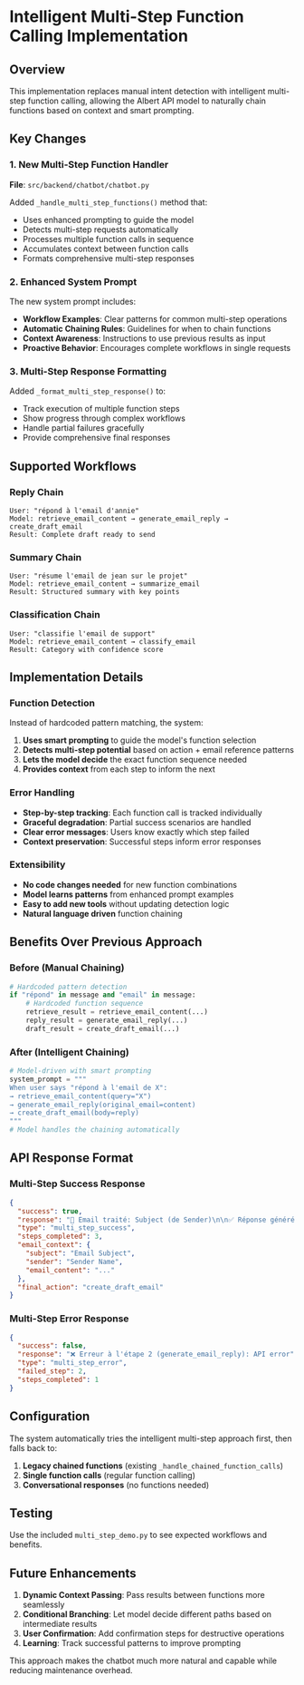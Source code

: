 # Intelligent Multi-Step Function Calling Implementation

## Overview

This implementation replaces manual intent detection with intelligent multi-step function calling, allowing the Albert API model to naturally chain functions based on context and smart prompting.

## Key Changes

### 1. New Multi-Step Function Handler
**File**: `src/backend/chatbot/chatbot.py`

Added `_handle_multi_step_functions()` method that:
- Uses enhanced prompting to guide the model
- Detects multi-step requests automatically
- Processes multiple function calls in sequence
- Accumulates context between function calls
- Formats comprehensive multi-step responses

### 2. Enhanced System Prompt
The new system prompt includes:
- **Workflow Examples**: Clear patterns for common multi-step operations
- **Automatic Chaining Rules**: Guidelines for when to chain functions
- **Context Awareness**: Instructions to use previous results as input
- **Proactive Behavior**: Encourages complete workflows in single requests

### 3. Multi-Step Response Formatting
Added `_format_multi_step_response()` to:
- Track execution of multiple function steps
- Show progress through complex workflows
- Handle partial failures gracefully
- Provide comprehensive final responses

## Supported Workflows

### Reply Chain
```
User: "répond à l'email d'annie"
Model: retrieve_email_content → generate_email_reply → create_draft_email
Result: Complete draft ready to send
```

### Summary Chain  
```
User: "résume l'email de jean sur le projet"
Model: retrieve_email_content → summarize_email
Result: Structured summary with key points
```

### Classification Chain
```
User: "classifie l'email de support"
Model: retrieve_email_content → classify_email
Result: Category with confidence score
```

## Implementation Details

### Function Detection
Instead of hardcoded pattern matching, the system:
1. **Uses smart prompting** to guide the model's function selection
2. **Detects multi-step potential** based on action + email reference patterns
3. **Lets the model decide** the exact function sequence needed
4. **Provides context** from each step to inform the next

### Error Handling
- **Step-by-step tracking**: Each function call is tracked individually
- **Graceful degradation**: Partial success scenarios are handled
- **Clear error messages**: Users know exactly which step failed
- **Context preservation**: Successful steps inform error responses

### Extensibility
- **No code changes needed** for new function combinations
- **Model learns patterns** from enhanced prompt examples
- **Easy to add new tools** without updating detection logic
- **Natural language driven** function chaining

## Benefits Over Previous Approach

### Before (Manual Chaining)
```python
# Hardcoded pattern detection
if "répond" in message and "email" in message:
    # Hardcoded function sequence
    retrieve_result = retrieve_email_content(...)
    reply_result = generate_email_reply(...)
    draft_result = create_draft_email(...)
```

### After (Intelligent Chaining)
```python
# Model-driven with smart prompting
system_prompt = """
When user says "répond à l'email de X":
→ retrieve_email_content(query="X")
→ generate_email_reply(original_email=content)
→ create_draft_email(body=reply)
"""
# Model handles the chaining automatically
```

## API Response Format

### Multi-Step Success Response
```json
{
  "success": true,
  "response": "📧 Email traité: Subject (de Sender)\n\n✅ Réponse générée et brouillon créé...",
  "type": "multi_step_success",
  "steps_completed": 3,
  "email_context": {
    "subject": "Email Subject",
    "sender": "Sender Name",
    "email_content": "..."
  },
  "final_action": "create_draft_email"
}
```

### Multi-Step Error Response
```json
{
  "success": false,
  "response": "❌ Erreur à l'étape 2 (generate_email_reply): API error",
  "type": "multi_step_error", 
  "failed_step": 2,
  "steps_completed": 1
}
```

## Configuration

The system automatically tries the intelligent multi-step approach first, then falls back to:
1. **Legacy chained functions** (existing `_handle_chained_function_calls`)
2. **Single function calls** (regular function calling)
3. **Conversational responses** (no functions needed)

## Testing

Use the included `multi_step_demo.py` to see expected workflows and benefits.

## Future Enhancements

1. **Dynamic Context Passing**: Pass results between functions more seamlessly
2. **Conditional Branching**: Let model decide different paths based on intermediate results
3. **User Confirmation**: Add confirmation steps for destructive operations
4. **Learning**: Track successful patterns to improve prompting

This approach makes the chatbot much more natural and capable while reducing maintenance overhead.
